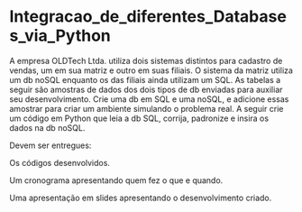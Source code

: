 # Integracao_de_diferentes_Databases_via_Python

A empresa OLDTech Ltda. utiliza dois sistemas distintos para cadastro de vendas, um em sua matriz e outro em suas filiais. O sistema da matriz utiliza um db noSQL enquanto os das filiais ainda utilizam um SQL. As tabelas a seguir são amostras de dados dos dois tipos de db enviadas para auxiliar seu desenvolvimento. Crie uma db em SQL e uma noSQL, e adicione essas amostrar para criar um ambiente simulando o problema real. A seguir crie um código em Python que leia a db SQL, corrija, padronize e insira os dados na db noSQL.

Devem ser entregues:

Os códigos desenvolvidos.

Um cronograma apresentando quem fez o que e quando.

Uma apresentação em slides apresentando o desenvolvimento criado.
